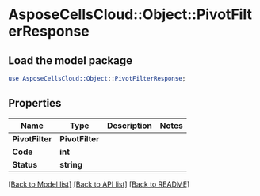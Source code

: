 # AsposeCellsCloud::Object::PivotFilterResponse 

## Load the model package
```perl
use AsposeCellsCloud::Object::PivotFilterResponse;
```

## Properties
Name | Type | Description | Notes
------------ | ------------- | ------------- | -------------
**PivotFilter** | **PivotFilter** |  |
**Code** | **int** |  |
**Status** | **string** |  |  

[[Back to Model list]](../README.md#documentation-for-models) [[Back to API list]](../README.md#documentation-for-api-endpoints) [[Back to README]](../README.md)


